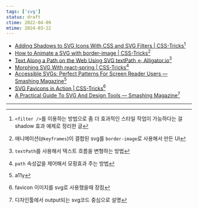 ```yaml
---
tags: ['svg']
status: draft
ctime: 2022-04-09
mtime: 2024-03-22
---
```


- [Adding Shadows to SVG Icons With CSS and SVG Filters | CSS-Tricks](https://css-tricks.com/adding-shadows-to-svg-icons-with-css-and-svg-filters/)[^1]
- [How to Animate a SVG with border-image | CSS-Tricks](https://css-tricks.com/how-to-animate-a-svg-with-border-image/)[^2]
- [Text Along a Path on the Web Using SVG textPath ← Alligator.io](https://alligator.io/svg/textpath/)[^3]
- [Morphing SVG With react-spring | CSS-Tricks](https://css-tricks.com/morphing-svg-with-react-spring/)[^4]
- [Accessible SVGs: Perfect Patterns For Screen Reader Users — Smashing Magazine](https://www.smashingmagazine.com/2021/05/accessible-svg-patterns-comparison/)[^5]
- [SVG Favicons in Action | CSS-Tricks](https://css-tricks.com/svg-favicons-in-action/)[^6]
- [A Practical Guide To SVG And Design Tools — Smashing Magazine](https://www.smashingmagazine.com/2019/05/svg-design-tools-practical-guide/)[^7]

---

[^1]: `<filter />`를 이용하는 방법으로 좀 더 효과적인 스타일 작업이 가능하다는 걸 shadow 효과 예제로 정리한 글
[^2]: 애니메이션(`@keyframes`)이 결합된 svg를 `border-image`로 사용해서 만든 UI
[^3]: `textPath`를 사용해서 텍스트 흐름을 변형하는 방법
[^4]: `path` 속성값을 제어해서 모핑효과 주는 방법
[^5]: a11y
[^6]: favicon 이미지를 svg로 사용했을때 장점
[^7]: 디자인툴에서 output되는 svg코드 중심으로 설명